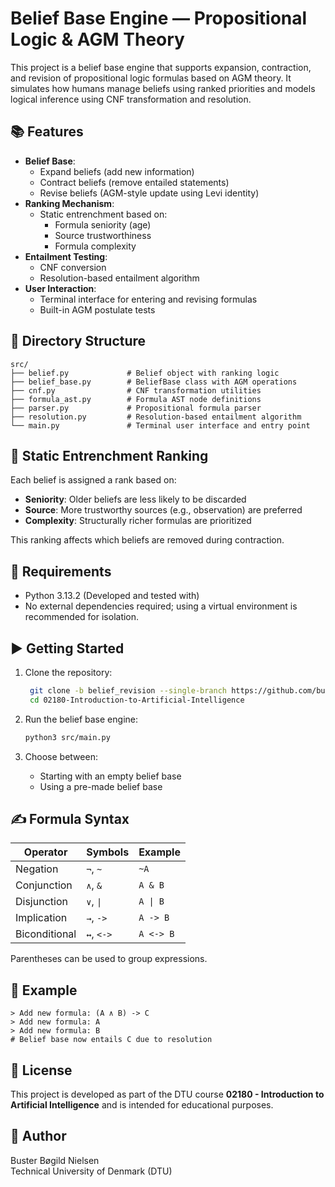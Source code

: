 
# Belief Base Engine — Propositional Logic & AGM Theory

This project is a belief base engine that supports expansion, contraction, and revision of propositional logic formulas based on AGM theory. It simulates how humans manage beliefs using ranked priorities and models logical inference using CNF transformation and resolution.

## 📚 Features

- **Belief Base**:
  - Expand beliefs (add new information)
  - Contract beliefs (remove entailed statements)
  - Revise beliefs (AGM-style update using Levi identity)
- **Ranking Mechanism**:
  - Static entrenchment based on:
    - Formula seniority (age)
    - Source trustworthiness
    - Formula complexity
- **Entailment Testing**:
  - CNF conversion
  - Resolution-based entailment algorithm
- **User Interaction**:
  - Terminal interface for entering and revising formulas
  - Built-in AGM postulate tests

## 📂 Directory Structure

```
src/
├── belief.py             # Belief object with ranking logic
├── belief_base.py        # BeliefBase class with AGM operations
├── cnf.py                # CNF transformation utilities
├── formula_ast.py        # Formula AST node definitions
├── parser.py             # Propositional formula parser
├── resolution.py         # Resolution-based entailment algorithm
└── main.py               # Terminal user interface and entry point
```

## 🧠 Static Entrenchment Ranking

Each belief is assigned a rank based on:

- **Seniority**: Older beliefs are less likely to be discarded
- **Source**: More trustworthy sources (e.g., observation) are preferred
- **Complexity**: Structurally richer formulas are prioritized

This ranking affects which beliefs are removed during contraction.

## 🚀 Requirements 

- Python 3.13.2 (Developed and tested with)
- No external dependencies required; using a virtual environment is recommended for isolation.

## ▶️ Getting Started

1. Clone the repository:
   ```bash
    git clone -b belief_revision --single-branch https://github.com/busterbn/02180-Introduction-to-Artificial-Intelligence.git
    cd 02180-Introduction-to-Artificial-Intelligence
   ```

2. Run the belief base engine:
   ```bash
   python3 src/main.py
   ```

3. Choose between:
   - Starting with an empty belief base
   - Using a pre-made belief base

## ✍️ Formula Syntax

| Operator        | Symbols      | Example            |
|----------------|--------------|--------------------|
| Negation        | `¬`, `~`     | `~A`               |
| Conjunction     | `∧`, `&`     | `A & B`            |
| Disjunction     | `∨`, `\|`     | `A \| B`           |
| Implication     | `→`, `->`    | `A -> B`           |
| Biconditional   | `↔`, `<->`   | `A <-> B`          |

Parentheses can be used to group expressions.

## 🔬 Example

```text
> Add new formula: (A ∧ B) -> C
> Add new formula: A
> Add new formula: B
# Belief base now entails C due to resolution
```

## 📄 License

This project is developed as part of the DTU course **02180 - Introduction to Artificial Intelligence** and is intended for educational purposes.

## 👤 Author

Buster Bøgild Nielsen  
Technical University of Denmark (DTU)

